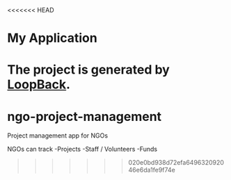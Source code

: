 <<<<<<< HEAD
# My Application

The project is generated by [LoopBack](http://loopback.io).
=======
# ngo-project-management
Project management app for NGOs

NGOs can track 
  -Projects
  -Staff / Volunteers
  -Funds
>>>>>>> 020e0bd938d72efa649632092046e6da1fe9f74e
